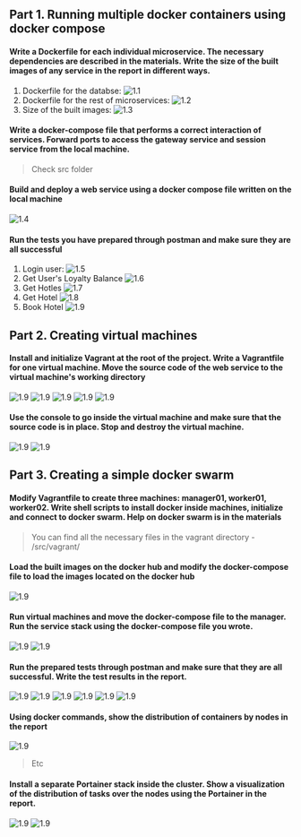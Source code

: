 ## Part 1. Running multiple docker containers using docker compose

#### Write a Dockerfile for each individual microservice. The necessary dependencies are described in the materials. Write the size of the built images of any service in the report in different ways.

1. Dockerfile for the databse:
![1.1](./src/images/part_1/1.1.png)
2. Dockerfile for the rest of microservices:
![1.2](./src/images/part_1/1.2.png)
3. Size of the built images:
![1.3](./src/images/part_1/1.3.png)

#### Write a docker-compose file that performs a correct interaction of services. Forward ports to access the gateway service and session service from the local machine.
> Check src folder

#### Build and deploy a web service using a docker compose file written on the local machine
![1.4](./src/images/part_1/1.5.png)

#### Run the tests you have prepared through postman and make sure they are all successful
1. Login user:
![1.5](./src/images/part_1/1.6.png)
2. Get User's Loyalty Balance
![1.6](./src/images/part_1/1.7.png)
3. Get Hotles
![1.7](./src/images/part_1/1.8.png)
4. Get Hotel
![1.8](./src/images/part_1/1.9.png)
5. Book Hotel
![1.9](./src/images/part_1/1.10.png)

## Part 2. Creating virtual machines

#### Install and initialize Vagrant at the root of the project. Write a Vagrantfile for one virtual machine. Move the source code of the web service to the virtual machine's working directory
![1.9](./src/images/part_2/2.1.png)
![1.9](./src/images/part_2/2.2.png)
![1.9](./src/images/part_2/2.3.png)
![1.9](./src/images/part_2/2.4.png)
![1.9](./src/images/part_2/2.5.png)

#### Use the console to go inside the virtual machine and make sure that the source code is in place. Stop and destroy the virtual machine.
![1.9](./src/images/part_2/2.6.png)
![1.9](./src/images/part_2/2.7.png)

## Part 3. Creating a simple docker swarm

#### Modify Vagrantfile to create three machines: manager01, worker01, worker02. Write shell scripts to install docker inside machines, initialize and connect to docker swarm. Help on docker swarm is in the materials

> You can find all the necessary files in the vagrant directory - /src/vagrant/

#### Load the built images on the docker hub and modify the docker-compose file to load the images located on the docker hub
![1.9](./src/images/part_3/3.1.png)

#### Run virtual machines and move the docker-compose file to the manager. Run the service stack using the docker-compose file you wrote.
![1.9](./src/images/part_3/3.2.png)
![1.9](./src/images/part_3/3.3.png)

#### Run the prepared tests through postman and make sure that they are all successful. Write the test results in the report.
![1.9](./src/images/part_3/3.4.png)
![1.9](./src/images/part_3/3.5.png)
![1.9](./src/images/part_3/3.6.png)
![1.9](./src/images/part_3/3.7.png)
![1.9](./src/images/part_3/3.8.png)
![1.9](./src/images/part_3/3.9.png)

#### Using docker commands, show the distribution of containers by nodes in the report
![1.9](./src/images/part_3/3.10.png)
> Etc

#### Install a separate Portainer stack inside the cluster. Show a visualization of the distribution of tasks over the nodes using the Portainer in the report.
![1.9](./src/images/part_3/3.11.png)
![1.9](./src/images/part_3/3.12.png)